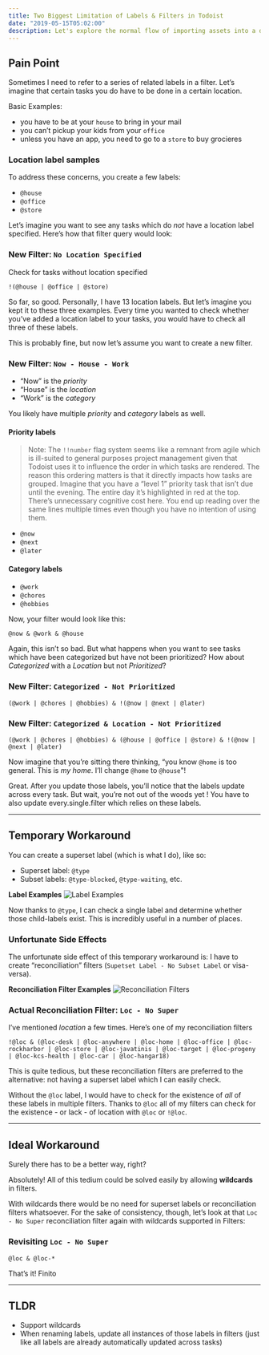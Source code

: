 ```yaml
---
title: Two Biggest Limitation of Labels & Filters in Todoist
date: "2019-05-15T05:02:00"
description: Let's explore the normal flow of importing assets into a directory. After, let's look at how this could be improved.
---
```


## Pain Point

Sometimes I need to refer to a series of related labels in a filter. Let’s imagine that certain tasks you do have to be done in a certain location.

Basic Examples:

- you have to be at your `house` to bring in your mail
- you can’t pickup your kids from your `office`
- unless you have an app, you need to go to a `store` to buy grocieres

### Location label samples

To address these concerns, you create a few labels:

- `@house`
- `@office`
- `@store`

Let’s imagine you want to see any tasks which do _not_ have a location label specified. Here’s how that filter query would look:

### New Filter: `No Location Specified`

Check for tasks without location specified

```
!(@house | @office | @store)
```

So far, so good. Personally, I have 13 location labels. But let’s imagine you kept it to these three examples. Every time you wanted to check whether you’ve added a location label to your tasks, you would have to check all three of these labels.

This is probably fine, but now let’s assume you want to create a new filter.

### New Filter: `Now - House - Work`

- “Now” is the _priority_
- “House” is the _location_
- “Work” is the _category_

You likely have multiple _priority_ and _category_ labels as well.

#### Priority labels

> Note: The `!!number` flag system seems like a remnant from agile which is ill-suited to general purposes project management given that Todoist uses it to influence the order in which tasks are rendered. The reason this ordering matters is that it directly impacts how tasks are grouped. Imagine that you have a “level 1” priority task that isn’t due until the evening. The entire day it’s highlighted in red at the top. There’s unnecessary cognitive cost here. You end up reading over the same lines multiple times even though you have no intention of using them.

- `@now`
- `@next`
- `@later`

#### Category labels

- `@work`
- `@chores`
- `@hobbies`

Now, your filter would look like this:

```
@now & @work & @house
```

Again, this isn’t so bad. But what happens when you want to see tasks which have been categorized but have not been prioritized? How about _Categorized_ with a _Location_ but not _Prioritized_?

### New Filter: `Categorized - Not Prioritized`

```
(@work | @chores | @hobbies) & !(@now | @next | @later)
```

### New Filter: `Categorized & Location - Not Prioritized`

```
(@work | @chores | @hobbies) & (@house | @office | @store) & !(@now | @next | @later)
```

Now imagine that you’re sitting there thinking, “you know `@home` is too general. This is _my home_. I’ll change `@home` to `@house`"!

Great. After you update those labels, you’ll notice that the labels update across every task. But wait, you’re not out of the woods yet ! You have to also update every.single.filter which relies on these labels.

---

## Temporary Workaround

You can create a superset label (which is what I do), like so:

- Superset label: `@type`
- Subset labels: `@type-blocked`, `@type-waiting`, etc.

**Label Examples**
![Label Examples](images/LabelExamples.png)

Now thanks to `@type`, I can check a single label and determine whether those child-labels exist. This is incredibly useful in a number of places.

### Unfortunate Side Effects

The unfortunate side effect of this temporary workaround is: I have to create “reconciliation” filters (`Supetset Label - No Subset Label` or visa-versa).

**Reconciliation Filter Examples**
![Reconciliation Filters](images/TodoistReconciliationFilters.png)

### Actual Reconciliation Filter: `Loc - No Super`

I’ve mentioned _location_ a few times. Here’s one of my reconciliation filters

```
!@loc & (@loc-desk | @loc-anywhere | @loc-home | @loc-office | @loc-rockharbor | @loc-store | @loc-javatinis | @loc-target | @loc-progeny | @loc-kcs-health | @loc-car | @loc-hangar18)
```

This is quite tedious, but these reconciliation filters are preferred to the alternative: not having a superset label which I can easily check.

Without the `@loc` label, I would have to check for the existence of _all_ of these labels in multiple filters. Thanks to `@loc` all of my filters can check for the existence - or lack - of location with `@loc` or `!@loc`.

---

## Ideal Workaround

Surely there has to be a better way, right?

Absolutely! All of this tedium could be solved easily by allowing **wildcards** in filters.

With wildcards there would be no need for superset labels or reconciliation filters whatsoever. For the sake of consistency, though, let’s look at that `Loc - No Super` reconciliation filter again with wildcards supported in Filters:

### Revisiting `Loc - No Super`

```
@loc & @loc-*
```

That’s it! Finito

---

## TLDR

- Support wildcards
- When renaming labels, update all instances of those labels in filters (just like all labels are already automatically updated across tasks)
